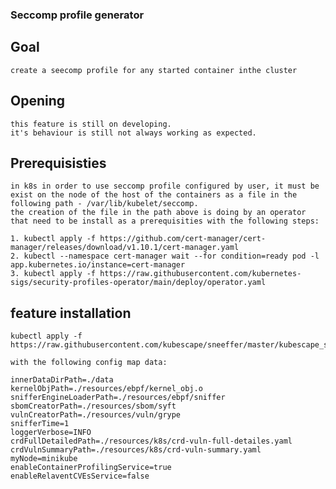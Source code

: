 ### Seccomp profile generator 

## Goal
    create a seecomp profile for any started container inthe cluster

## Opening
    this feature is still on developing.
    it's behaviour is still not always working as expected.

## Prerequisisties
    in k8s in order to use seccomp profile configured by user, it must be exist on the node of the host of the containers as a file in the following path - /var/lib/kubelet/seccomp.
    the creation of the file in the path above is doing by an operator that need to be install as a prerequisities with the following steps:

    1. kubectl apply -f https://github.com/cert-manager/cert-manager/releases/download/v1.10.1/cert-manager.yaml 
    2. kubectl --namespace cert-manager wait --for condition=ready pod -l app.kubernetes.io/instance=cert-manager
    3. kubectl apply -f https://raw.githubusercontent.com/kubernetes-sigs/security-profiles-operator/main/deploy/operator.yaml

## feature installation 
    kubectl apply -f https://raw.githubusercontent.com/kubescape/sneeffer/master/kubescape_sneeffer_Daemonset_seccomp_profile_and_relevent_CVEs.yaml

    with the following config map data:

    innerDataDirPath=./data
    kernelObjPath=./resources/ebpf/kernel_obj.o
    snifferEngineLoaderPath=./resources/ebpf/sniffer
    sbomCreatorPath=./resources/sbom/syft
    vulnCreatorPath=./resources/vuln/grype
    snifferTime=1
    loggerVerbose=INFO
    crdFullDetailedPath=./resources/k8s/crd-vuln-full-detailes.yaml
    crdVulnSummaryPath=./resources/k8s/crd-vuln-summary.yaml
    myNode=minikube
    enableContainerProfilingService=true
    enableRelaventCVEsService=false
    
